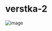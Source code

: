 # verstka-2
![image](https://github.com/RavilMinnegaliev426/verstka-2/assets/84266444/d2d2c65c-a445-425b-9b91-c1f5dde45b50)
